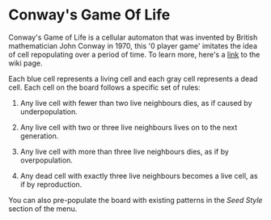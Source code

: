 # Conway's Game Of Life


Conway's Game of Life is a cellular automaton that was invented by British mathematician John Conway
in 1970, this '0 player game' imitates the idea of cell repopulating over a period of time. To learn 
more, here's a [link](https://en.wikipedia.org/wiki/Conway%27s_Game_of_Life) to the wiki page. 

Each blue cell represents a living cell and each gray cell represents a dead cell. Each cell on the board
follows a specific set of rules: 

1) Any live cell with fewer than two live neighbours dies, as if caused by underpopulation.

2) Any live cell with two or three live neighbours lives on to the next generation.

3) Any live cell with more than three live neighbours dies, as if by overpopulation.

4) Any dead cell with exactly three live neighbours becomes a live cell, as if by reproduction.

You can also pre-populate the board with existing patterns in the _Seed Style_ section of the menu.

